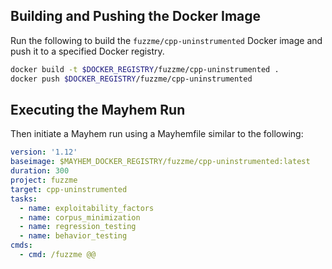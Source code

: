 ## Building and Pushing the Docker Image

Run the following to build the `fuzzme/cpp-uninstrumented` Docker image and push it to a specified Docker registry.

```sh
docker build -t $DOCKER_REGISTRY/fuzzme/cpp-uninstrumented .
docker push $DOCKER_REGISTRY/fuzzme/cpp-uninstrumented
```

## Executing the Mayhem Run

Then initiate a Mayhem run using a Mayhemfile similar to the following:

```yaml
version: '1.12'
baseimage: $MAYHEM_DOCKER_REGISTRY/fuzzme/cpp-uninstrumented:latest
duration: 300
project: fuzzme
target: cpp-uninstrumented
tasks:
  - name: exploitability_factors
  - name: corpus_minimization
  - name: regression_testing
  - name: behavior_testing
cmds:
  - cmd: /fuzzme @@
```